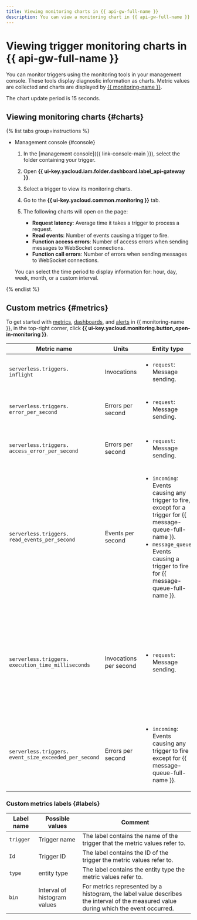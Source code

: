 ```yaml
---
title: Viewing monitoring charts in {{ api-gw-full-name }}
description: You can view a monitoring chart in {{ api-gw-full-name }} using the management console. To do this, select {{ api-gw-full-name }} and click the trigger whose monitoring charts you want to view.
---
```


# Viewing trigger monitoring charts in {{ api-gw-full-name }}

You can monitor triggers using the monitoring tools in your management console. These tools display diagnostic information as charts. Metric values are collected and charts are displayed by [{{ monitoring-name }}](../../../monitoring/).

The chart update period is 15 seconds.

## Viewing monitoring charts {#charts}

{% list tabs group=instructions %}

- Management console {#console}

   1. In the [management console]({{ link-console-main }}), select the folder containing your trigger.

   1. Open **{{ ui-key.yacloud.iam.folder.dashboard.label_api-gateway }}**.

   1. Select a trigger to view its monitoring charts.

   1. Go to the **{{ ui-key.yacloud.common.monitoring }}** tab.

   1. The following charts will open on the page:

      * **Request latency**: Average time it takes a trigger to process a request.
      * **Read events**: Number of events causing a trigger to fire.
      * **Function access errors**: Number of access errors when sending messages to WebSocket connections.
      * **Function call errors**: Number of errors when sending messages to WebSocket connections.

   You can select the time period to display information for: hour, day, week, month, or a custom interval.

{% endlist %}

## Custom metrics {#metrics}

To get started with [metrics](../../../monitoring/concepts/data-model.md#metric), [dashboards](../../../monitoring/concepts/visualization/dashboard.md), and [alerts](../../../monitoring/concepts/alerting.md#alert) in {{ monitoring-name }}, in the top-right corner, click **{{ ui-key.yacloud.monitoring.button_open-in-monitoring }}**.

| Metric name | Units | Entity type | Comment |
|----|----|--------------------------------------------------------------------------------------------------------------------------------------------------------------------------------------------------------------------------------------------------------------------------------------------------------------------------------|--------------------------------------------------------------------------------------------------------------------------------------------------------------------|
| `serverless.triggers.`<br/>`inflight` | Invocations | <ul><li>`request`: Message sending.</li></ul> | Number of concurrent message send-outs. |
| `serverless.triggers.`<br/>`error_per_second` | Errors per second | <ul><li>`request`: Message sending.</li></ul> | Error frequency when sending messages. |
| `serverless.triggers.`<br/>`access_error_per_second` | Errors per second | <ul><li>`request`: Message sending.</li></ul> | Access error frequency when sending messages. |
| `serverless.triggers.`<br/>`read_events_per_second` | Events per second | <ul><li>`incoming`: Events causing any trigger to fire, except for a trigger for {{ message-queue-full-name }}.</li><li>`message_queue`: Events causing a trigger to fire for {{ message-queue-full-name }}.</li></ul> | Frequency of events causing a trigger to fire |
| `serverless.triggers.`<br/>`execution_time_milliseconds` | Invocations per second | <ul><li>`request`: Message sending.</li></ul> | Histogram of message sending frequency distribution by request processing time in milliseconds. Request processing time intervals are shown in the `bin` label. |
| `serverless.triggers.`<br/>`event_size_exceeded_per_second` | Errors per second | <ul><li>`incoming`: Events causing any trigger to fire except for {{ message-queue-full-name }}. | Frequency of errors when the message size limit is exceeded. |

### Custom metrics labels {#labels}

| Label name | Possible values | Comment |
|----|----|----|
| `trigger` | Trigger name | The label contains the name of the trigger that the metric values refer to. |
| `Id` | Trigger ID | The label contains the ID of the trigger the metric values refer to. |
| `type` | entity type | The label contains the entity type the metric values refer to. |
| `bin` | Interval of histogram values | For metrics represented by a histogram, the label value describes the interval of the measured value during which the event occurred. |
